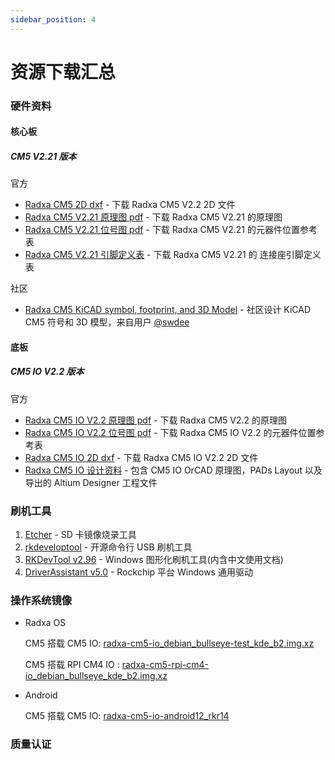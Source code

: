 ```yaml
---
sidebar_position: 4
---
```


# 资源下载汇总

### 硬件资料

#### 核心板
##### CM5 V2.21 版本
官方
- [Radxa CM5 2D dxf](https://dl.radxa.com/cm5/v2200/radxa_cm5_v2200_2d_dxf.zip) - 下载 Radxa CM5 V2.2 2D 文件  
- [Radxa CM5 V2.21 原理图 pdf](https://dl.radxa.com/cm5/v2210/radxa_cm5_v2210_schematic.pdf) - 下载 Radxa CM5 V2.21 的原理图  
- [Radxa CM5 V2.21 位号图 pdf](https://dl.radxa.com/cm5/v2210/radxa_cm5_v2210_components_placement_map.pdf) - 下载 Radxa CM5 V2.21 的元器件位置参考表  
- [Radxa CM5 V2.21 引脚定义表](https://dl.radxa.com/cm5/v2210/radxa_cm5_v2210_pinout.xlsx) - 下载 Radxa CM5 V2.21 的 连接座引脚定义表 

社区
- [Radxa CM5 KiCAD symbol, footprint, and 3D Model](https://github.com/swdee/radxa-cm5-kicad) - 社区设计 KiCAD CM5 符号和 3D 模型，来自用户 [@swdee](https://github.com/swdee)


#### 底板
##### CM5 IO V2.2 版本
官方
- [Radxa CM5 IO V2.2 原理图 pdf](https://dl.radxa.com/cm5/v2200/radxa_cm5_io_v2200_schematic.pdf) - 下载 Radxa CM5 V2.2 的原理图  
- [Radxa CM5 IO V2.2 位号图 pdf](https://dl.radxa.com/cm5/v2200/radxa_cm5_io_v2200_Components_Placement_map.pdf) - 下载 Radxa CM5 IO V2.2 的元器件位置参考表  
- [Radxa CM5 IO 2D dxf](https://dl.radxa.com/cm5/v2200/radxa_cm5_io_board_v2200_2d_dxf.zip) - 下载 Radxa CM5 IO V2.2 2D 文件  
- [Radxa CM5 IO 设计资料](https://github.com/radxa/radxa-cm-projects/tree/main/cm5/radxa-cm5-io-board) - 包含 CM5 IO OrCAD 原理图，PADs Layout 以及导出的 Altium Designer 工程文件


### 刷机工具

1. [Etcher](https://etcher.balena.io/#download-etcher/) - SD 卡镜像烧录工具
2. [rkdeveloptool](https://opensource.rock-chips.com/wiki_Rkdeveloptool) - 开源命令行 USB 刷机工具
3. [RKDevTool v2.96](https://dl.radxa.com/tools/windows/RKDevTool_Release_v2.96_zh.zip) - Windows 图形化刷机工具(内含中文使用文档) 
4. [DriverAssistant v5.0](https://dl.radxa.com/tools/windows/DriverAssitant_v5.0.zip) - Rockchip 平台 Windows 通用驱动

### 操作系统镜像

- Radxa OS

  CM5 搭载 CM5 IO: [radxa-cm5-io_debian_bullseye-test_kde_b2.img.xz](https://github.com/radxa-build/radxa-cm5-io/releases/download/b2/radxa-cm5-io_debian_bullseye_kde_b2.img.xz)

  CM5 搭载 RPI CM4 IO : [radxa-cm5-rpi-cm4-io_debian_bullseye_kde_b2.img.xz](https://github.com/radxa-build/radxa-cm5-rpi-cm4-io/releases/download/b2/radxa-cm5-rpi-cm4-io_debian_bullseye_kde_b2.img.xz)

- Android

  CM5 搭载 CM5 IO: [radxa-cm5-io-android12_rkr14](https://github.com/radxa/manifests/releases/download/Android12_rkr14_20240511/Radxa_CM5_Android12_rkr14_GMS_20240511-gpt.zip)

### 质量认证
